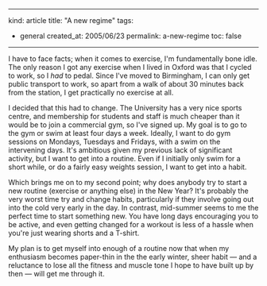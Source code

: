-----
kind: article
title: "A new regime"
tags:
- general
created_at: 2005/06/23
permalink: a-new-regime
toc: false
-----

<p>I have to face facts; when it comes to exercise, I'm fundamentally bone idle. The only reason I got any exercise when I lived in Oxford was that I cycled to work, so I <em>had</em> to pedal. Since I've moved to Birmingham, I can only get public transport to work, so apart from a walk of about 30 minutes back from the station, I get practically no exercise at all.</p>

<p>I decided that this had to change. The University has a very nice sports centre, and membership for students and staff is much cheaper than it would be to join a commercial gym, so I've signed up. My goal is to go to the gym or swim at least four days a week. Ideally, I want to do gym sessions on Mondays, Tuesdays and Fridays, with a swim on the intervening days. It's ambitious given my previous lack of significant activity, but I want to get into a routine. Even if I initially only swim for a short while, or do a fairly easy weights session, I want to get into a habit.</p>

<p>Which brings me on to my second point; why does anybody try to start a new routine (exercise or anything else) in the New Year? It's probably the very worst time try and change habits, particularly if they involve going out into the cold very early in the day. In contrast, mid-summer seems to me the perfect time to start something new. You have long days encouraging you to be active, and even getting changed for a workout is less of a hassle when you're just wearing shorts and a T-shirt.</p>

<p>My plan is to get myself into enough of a routine now that when my enthusiasm becomes paper-thin in the the early winter, sheer habit &mdash; and a reluctance to lose all the fitness and muscle tone I hope to have built up by then &mdash; will get me through it.</p>




